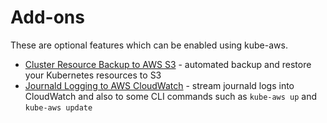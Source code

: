 # Add-ons

These are optional features which can be enabled using kube-aws.

* [Cluster Resource Backup to AWS S3](cluster-resource-backup-to-s3.md) - automated backup and restore your Kubernetes resources to S3
* [Journald Logging to AWS CloudWatch](journald-logging-to-cloudwatch.md) - stream journald logs into CloudWatch and also to some CLI commands such as `kube-aws up` and `kube-aws update`